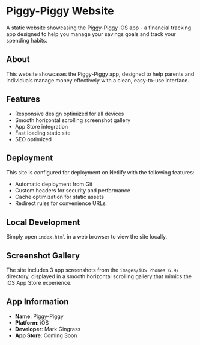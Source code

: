 # Piggy-Piggy Website

A static website showcasing the Piggy-Piggy iOS app - a financial tracking app designed to help you manage your savings goals and track your spending habits.

## About

This website showcases the Piggy-Piggy app, designed to help parents and individuals manage money effectively with a clean, easy-to-use interface.

## Features

- Responsive design optimized for all devices
- Smooth horizontal scrolling screenshot gallery
- App Store integration
- Fast loading static site
- SEO optimized

## Deployment

This site is configured for deployment on Netlify with the following features:

- Automatic deployment from Git
- Custom headers for security and performance
- Cache optimization for static assets
- Redirect rules for convenience URLs

## Local Development

Simply open `index.html` in a web browser to view the site locally.

## Screenshot Gallery

The site includes 3 app screenshots from the `images/iOS Phones 6.9/` directory, displayed in a smooth horizontal scrolling gallery that mimics the iOS App Store experience.

## App Information

- **Name**: Piggy-Piggy
- **Platform**: iOS
- **Developer**: Mark Gingrass
- **App Store**: Coming Soon